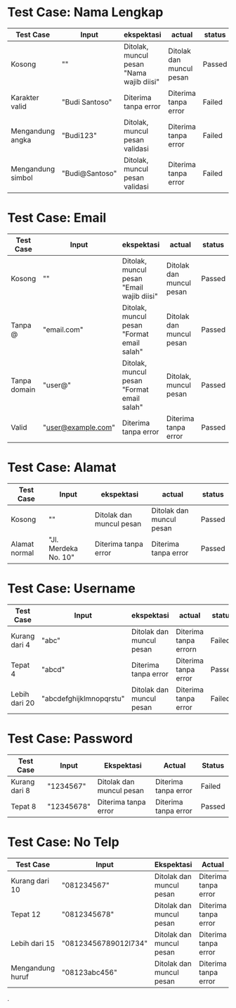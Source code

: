 


# Test Case: Nama Lengkap

| Test Case         | Input           |  ekspektasi                          | actual                        | status |
|-------------------|------------------|----------------------------------------|------------------------------|--------|
| Kosong            | ""               | Ditolak, muncul pesan "Nama wajib diisi" |  Ditolak dan  muncul pesan | Passed |
| Karakter valid    | "Budi Santoso"  | Diterima tanpa error                   | Diterima tanpa error         | Failed |
| Mengandung angka  | "Budi123"       | Ditolak, muncul pesan validasi         | Diterima tanpa error         | Failed |
| Mengandung simbol | "Budi@Santoso"  | Ditolak, muncul pesan validasi         | Diterima tanpa error         | Failed |


# Test Case: Email

| Test Case       | Input             |  ekspektasi                                     | actual                        | status |
|-----------------|-------------------|------------------------|---------------------------------------------|-------------|
| Kosong          | ""                |  Ditolak, muncul pesan "Email wajib diisi"  | Ditolak dan muncul pesan | Passed|
| Tanpa @         | "email.com"       |  Ditolak, muncul pesan "Format email salah" | Ditolak dan muncul pesan| Passed|
| Tanpa domain    | "user@"           |  Ditolak, muncul pesan "Format email salah" | Ditolak, muncul pesan |Passed|
| Valid           | "user@example.com"|  Diterima tanpa error                       | Diterima tanpa error  |Passed|

# Test Case: Alamat

| Test Case       | Input             |  ekspektasi                                     | actual                        | status |
|-----------------|-------------------|------------------------|---------------------------------------------|-------------|
| Kosong          | ""                |  Ditolak dan muncul pesan  | Ditolak dan muncul pesan | Passed|
|  Alamat normal  | "Jl. Merdeka No. 10"|   Diterima tanpa error     | Diterima tanpa error | Passed|

# Test Case: Username

| Test Case       | Input             |  ekspektasi                                     | actual                        | status |
|-----------------|-------------------|------------------------|---------------------------------------------|-------------|
| Kurang dari 4         | "abc"            |   Ditolak dan muncul pesan  |Diterima tanpa errorn          | Failed|
| Tepat 4        | "abcd"         |  Diterima tanpa error | Diterima tanpa error                         | Passed|
| Lebih dari 20     |  "abcdefghijklmnopqrstu"        |   Ditolak dan muncul pesan | Diterima tanpa error |Failed|


# Test Case: Password

| Test Case      | Input       | Ekspektasi             | Actual                        | Status |
|----------------|-------------|------------------------|-------------------------------|--------|
| Kurang dari 8  | "1234567"   | Ditolak dan muncul pesan  |  Diterima tanpa error   |    Failed    |
| Tepat 8        | "12345678"  |  Diterima tanpa error     |  Diterima tanpa error      |      Passed  |

# Test Case: No Telp

| Test Case         | Input             | Ekspektasi             | Actual                        | Status |
|-------------------|-------------------|------------------------|-------------------------------|--------|
| Kurang dari 10    | "081234567"       |  Ditolak dan muncul pesan |     Diterima tanpa error                          |  Failed       |
| Tepat 12          | "0812345678"      |      Ditolak dan muncul pesan                  |      Diterima tanpa error                         |   Passed       |
| Lebih dari 15     | "08123456789012l734"|     Ditolak dan muncul pesan                   |       Diterima tanpa error                        |   Failed      |
| Mengandung huruf  | "08123abc456"     |     Ditolak dan muncul pesan                   |       Diterima tanpa error                        |    Failed     |


.
